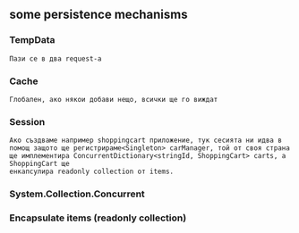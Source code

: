## some persistence mechanisms
### TempData
```
Пази се в два request-a
``` 
### Cache
```
Глобален, ако някои добави нещо, всички ще го виждат
```
### Session
```
Ако създваме например shoppingcart приложение, тук сесията ни идва в 
помощ защото ще регистрираме<Singleton> carManager, той от своя страна
ще имплементира ConcurrentDictionary<stringId, ShoppingCart> carts, а ShoppingCart ще
енкапсулира readonly collection от items.
```
### System.Collection.Concurrent

### Encapsulate items (readonly collection)
